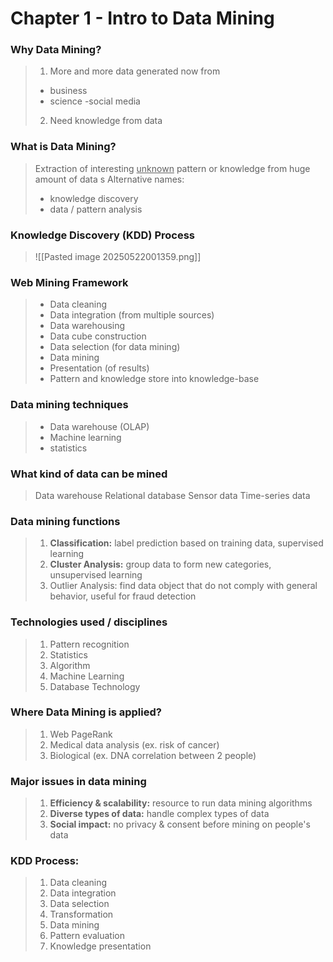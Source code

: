 # Chapter 1 - Intro to Data Mining
### Why Data Mining?
> 1. More and more data generated now from
> - business
> - science
> -social media
>
> 2. Need knowledge from data

### What is Data Mining?
> Extraction of interesting <u>unknown</u> pattern or knowledge from huge amount of data
> s
> Alternative names:
> - knowledge discovery
> - data / pattern analysis

### Knowledge Discovery (KDD) Process
>![[Pasted image 20250522001359.png]]

### Web Mining Framework
> - Data cleaning
> - Data integration (from multiple sources)
> - Data warehousing
> - Data cube construction
> - Data selection (for data mining)
> - Data mining
> - Presentation (of results)
> - Pattern and knowledge store into knowledge-base

### Data mining techniques
> - Data warehouse (OLAP)
> - Machine learning
> - statistics

### What kind of data can be mined
> Data warehouse
> Relational database
> Sensor data
> Time-series data

### Data mining functions
> 1. **Classification:** label prediction based on training data, supervised learning
> 2. **Cluster Analysis:** group data to form new categories, unsupervised learning
> 3. Outlier Analysis: find data object that do not comply with general behavior, useful for fraud detection

### Technologies used / disciplines
> 1. Pattern recognition
> 2. Statistics
> 3. Algorithm
> 4. Machine Learning
> 5. Database Technology

### Where Data Mining is applied?
> 1. Web PageRank
> 2. Medical data analysis (ex. risk of cancer)
> 3. Biological (ex. DNA correlation between 2 people)

### Major issues in data mining
> 1. **Efficiency & scalability:** resource to run data mining algorithms
> 2. **Diverse types of data:** handle complex types of data
> 3. **Social impact:** no privacy & consent before mining on people's data

### KDD Process:
> 1. Data cleaning
> 2. Data integration
> 3. Data selection
> 4. Transformation
> 5. Data mining
> 6. Pattern evaluation
> 7. Knowledge presentation